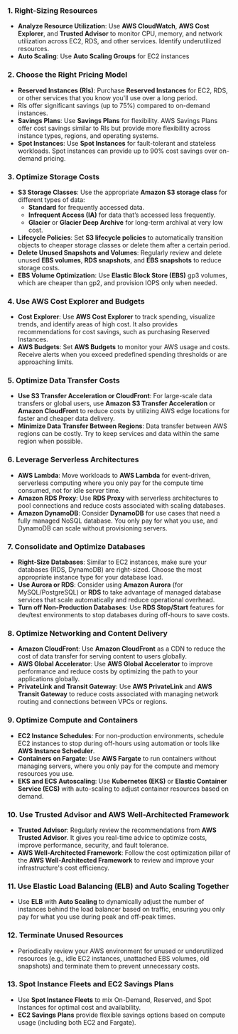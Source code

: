 

### 1. **Right-Sizing Resources**
   - **Analyze Resource Utilization**: Use **AWS CloudWatch**, **AWS Cost Explorer**, and **Trusted Advisor** to monitor CPU, memory, and network utilization across EC2, RDS, and other services. Identify underutilized resources.
   - **Auto Scaling**: Use **Auto Scaling Groups** for EC2 instances

### 2. **Choose the Right Pricing Model**
   - **Reserved Instances (RIs)**: Purchase **Reserved Instances** for EC2, RDS, or other services that you know you'll use over a long period. 
   - RIs offer significant savings (up to 75%) compared to on-demand instances.
   - **Savings Plans**: Use **Savings Plans** for flexibility. AWS Savings Plans offer cost savings similar to RIs but provide more flexibility across instance types, regions, and operating systems.
   - **Spot Instances**: Use **Spot Instances** for fault-tolerant and stateless workloads. Spot instances can provide up to 90% cost savings over on-demand pricing.

### 3. **Optimize Storage Costs**
   - **S3 Storage Classes**: Use the appropriate **Amazon S3 storage class** for different types of data:
     - **Standard** for frequently accessed data.
     - **Infrequent Access (IA)** for data that’s accessed less frequently.
     - **Glacier** or **Glacier Deep Archive** for long-term archival at very low cost.
   - **Lifecycle Policies**: Set **S3 lifecycle policies** to automatically transition objects to cheaper storage classes or delete them after a certain period.
   - **Delete Unused Snapshots and Volumes**: Regularly review and delete unused **EBS volumes**, **RDS snapshots**, and **EBS snapshots** to reduce storage costs.
   - **EBS Volume Optimization**: Use **Elastic Block Store (EBS)** gp3 volumes, which are cheaper than gp2, and provision IOPS only when needed.

### 4. **Use AWS Cost Explorer and Budgets**
   - **Cost Explorer**: Use **AWS Cost Explorer** to track spending, visualize trends, and identify areas of high cost. It also provides recommendations for cost savings, such as purchasing Reserved Instances.
   - **AWS Budgets**: Set **AWS Budgets** to monitor your AWS usage and costs. Receive alerts when you exceed predefined spending thresholds or are approaching limits.

### 5. **Optimize Data Transfer Costs**
   - **Use S3 Transfer Acceleration or CloudFront**: For large-scale data transfers or global users, use **Amazon S3 Transfer Acceleration** or **Amazon CloudFront** to reduce costs by utilizing AWS edge locations for faster and cheaper data delivery.
   - **Minimize Data Transfer Between Regions**: Data transfer between AWS regions can be costly. Try to keep services and data within the same region when possible.

### 6. **Leverage Serverless Architectures**
   - **AWS Lambda**: Move workloads to **AWS Lambda** for event-driven, serverless computing where you only pay for the compute time consumed, not for idle server time.
   - **Amazon RDS Proxy**: Use **RDS Proxy** with serverless architectures to pool connections and reduce costs associated with scaling databases.
   - **Amazon DynamoDB**: Consider **DynamoDB** for use cases that need a fully managed NoSQL database. You only pay for what you use, and DynamoDB can scale without provisioning servers.

### 7. **Consolidate and Optimize Databases**
   - **Right-Size Databases**: Similar to EC2 instances, make sure your databases (RDS, DynamoDB) are right-sized. Choose the most appropriate instance type for your database load.
   - **Use Aurora or RDS**: Consider using **Amazon Aurora** (for MySQL/PostgreSQL) or **RDS** to take advantage of managed database services that scale automatically and reduce operational overhead.
   - **Turn off Non-Production Databases**: Use **RDS Stop/Start** features for dev/test environments to stop databases during off-hours to save costs.

### 8. **Optimize Networking and Content Delivery**
   - **Amazon CloudFront**: Use **Amazon CloudFront** as a CDN to reduce the cost of data transfer for serving content to users globally.
   - **AWS Global Accelerator**: Use **AWS Global Accelerator** to improve performance and reduce costs by optimizing the path to your applications globally.
   - **PrivateLink and Transit Gateway**: Use **AWS PrivateLink** and **AWS Transit Gateway** to reduce costs associated with managing network routing and connections between VPCs or regions.

### 9. **Optimize Compute and Containers**
   - **EC2 Instance Schedules**: For non-production environments, schedule EC2 instances to stop during off-hours using automation or tools like **AWS Instance Scheduler**.
   - **Containers on Fargate**: Use **AWS Fargate** to run containers without managing servers, where you only pay for the compute and memory resources you use.
   - **EKS and ECS Autoscaling**: Use **Kubernetes (EKS)** or **Elastic Container Service (ECS)** with auto-scaling to adjust container resources based on demand.

### 10. **Use Trusted Advisor and AWS Well-Architected Framework**
   - **Trusted Advisor**: Regularly review the recommendations from **AWS Trusted Advisor**. It gives you real-time advice to optimize costs, improve performance, security, and fault tolerance.
   - **AWS Well-Architected Framework**: Follow the cost optimization pillar of the **AWS Well-Architected Framework** to review and improve your infrastructure's cost efficiency.

### 11. **Use Elastic Load Balancing (ELB) and Auto Scaling Together**
   - Use **ELB** with **Auto Scaling** to dynamically adjust the number of instances behind the load balancer based on traffic, ensuring you only pay for what you use during peak and off-peak times.

### 12. **Terminate Unused Resources**
   - Periodically review your AWS environment for unused or underutilized resources (e.g., idle EC2 instances, unattached EBS volumes, old snapshots) and terminate them to prevent unnecessary costs.

### 13. **Spot Instance Fleets and EC2 Savings Plans**
   - Use **Spot Instance Fleets** to mix On-Demand, Reserved, and Spot Instances for optimal cost and availability.
   - **EC2 Savings Plans** provide flexible savings options based on compute usage (including both EC2 and Fargate).



